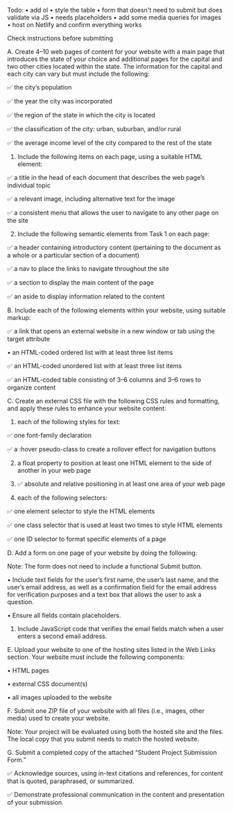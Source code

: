 Todo: 
• add ol
• style the table
• form that doesn't need to submit but does validate via JS 
    • needs placeholders
• add some media queries for images
• host on Netlify and confirm everything works

Check instructions before submitting


A. Create 4–10 web pages of content for your website with a main page that introduces the state of your choice and additional pages for the capital and two other cities located within the state. The information for the capital and each city can vary but must include the following:

✅   the city’s population

✅   the year the city was incorporated

✅   the region of the state in which the city is located

✅   the classification of the city: urban, suburban, and/or rural

✅   the average income level of the city compared to the rest of the state

1.  Include the following items on each page, using a suitable HTML element:

✅   a title in the head of each document that describes the web page’s individual topic

✅   a relevant image, including alternative text for the image

✅   a consistent menu that allows the user to navigate to any other page on the site

2.  Include the following semantic elements from Task 1 on each page:

✅   a header containing introductory content (pertaining to the document as a whole or a particular section of a document)

✅   a nav to place the links to navigate throughout the site

✅   a section to display the main content of the page

✅   an aside to display information related to the content


B.  Include each of the following elements within your website, using suitable markup:

✅  a link that opens an external website in a new window or tab using the target attribute

•  an HTML-coded ordered list with at least three list items

✅  an HTML-coded unordered list with at least three list items

✅  an HTML-coded table consisting of 3–6 columns and 3–6 rows to organize content


C.  Create an external CSS file with the following CSS rules and formatting, and apply these rules to enhance your website content:

1.  each of the following styles for text:

✅   one font-family declaration

✅   a :hover pseudo-class to create a rollover effect for navigation buttons

2.  a float property to position at least one HTML element to the side of another in your web page

3.  ✅ absolute and relative positioning in at least one area of your web page

4.  each of the following selectors:

✅   one element selector to style the HTML elements

✅   one class selector that is used at least two times to style HTML elements

✅   one ID selector to format specific elements of a page


D.  Add a form on one page of your website by doing the following:


Note: The form does not need to include a functional Submit button.


•   Include text fields for the user’s first name, the user’s last name, and the user’s email address, as well as a confirmation field for the email address for verification purposes and a text box that allows the user to ask a question.

•   Ensure all fields contain placeholders.

1.  Include JavaScript code that verifies the email fields match when a user enters a second email address.



E.  Upload your website to one of the hosting sites listed in the Web Links section. Your website must include the following components:

•   HTML pages

•   external CSS document(s)

•   all images uploaded to the website


F.  Submit one ZIP file of your website with all files (i.e., images, other media) used to create your website.


Note: Your project will be evaluated using both the hosted site and the files. The local copy that you submit needs to match the hosted website.


G.  Submit a completed copy of the attached “Student Project Submission Form.”


✅  Acknowledge sources, using in-text citations and references, for content that is quoted, paraphrased, or summarized.


✅  Demonstrate professional communication in the content and presentation of your submission.